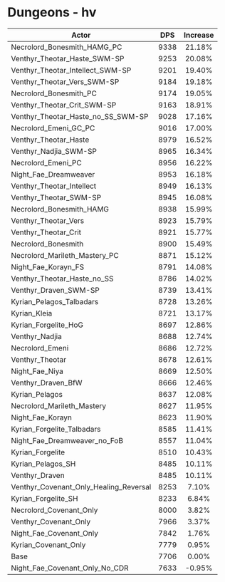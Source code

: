 # Dungeons - hv
| Actor | DPS | Increase |
|---|:---:|:---:|
|Necrolord_Bonesmith_HAMG_PC|9338|21.18%|
|Venthyr_Theotar_Haste_SWM-SP|9253|20.08%|
|Venthyr_Theotar_Intellect_SWM-SP|9201|19.40%|
|Venthyr_Theotar_Vers_SWM-SP|9184|19.18%|
|Necrolord_Bonesmith_PC|9174|19.05%|
|Venthyr_Theotar_Crit_SWM-SP|9163|18.91%|
|Venthyr_Theotar_Haste_no_SS_SWM-SP|9028|17.16%|
|Necrolord_Emeni_GC_PC|9016|17.00%|
|Venthyr_Theotar_Haste|8979|16.52%|
|Venthyr_Nadjia_SWM-SP|8965|16.34%|
|Necrolord_Emeni_PC|8956|16.22%|
|Night_Fae_Dreamweaver|8953|16.18%|
|Venthyr_Theotar_Intellect|8949|16.13%|
|Venthyr_Theotar_SWM-SP|8945|16.08%|
|Necrolord_Bonesmith_HAMG|8938|15.99%|
|Venthyr_Theotar_Vers|8923|15.79%|
|Venthyr_Theotar_Crit|8921|15.77%|
|Necrolord_Bonesmith|8900|15.49%|
|Necrolord_Marileth_Mastery_PC|8871|15.12%|
|Night_Fae_Korayn_FS|8791|14.08%|
|Venthyr_Theotar_Haste_no_SS|8786|14.02%|
|Venthyr_Draven_SWM-SP|8739|13.41%|
|Kyrian_Pelagos_Talbadars|8728|13.26%|
|Kyrian_Kleia|8721|13.17%|
|Kyrian_Forgelite_HoG|8697|12.86%|
|Venthyr_Nadjia|8688|12.74%|
|Necrolord_Emeni|8686|12.72%|
|Venthyr_Theotar|8678|12.61%|
|Night_Fae_Niya|8669|12.50%|
|Venthyr_Draven_BfW|8666|12.46%|
|Kyrian_Pelagos|8637|12.08%|
|Necrolord_Marileth_Mastery|8627|11.95%|
|Night_Fae_Korayn|8623|11.90%|
|Kyrian_Forgelite_Talbadars|8585|11.41%|
|Night_Fae_Dreamweaver_no_FoB|8557|11.04%|
|Kyrian_Forgelite|8510|10.43%|
|Kyrian_Pelagos_SH|8485|10.11%|
|Venthyr_Draven|8485|10.11%|
|Venthyr_Covenant_Only_Healing_Reversal|8253|7.10%|
|Kyrian_Forgelite_SH|8233|6.84%|
|Necrolord_Covenant_Only|8000|3.82%|
|Venthyr_Covenant_Only|7966|3.37%|
|Night_Fae_Covenant_Only|7842|1.76%|
|Kyrian_Covenant_Only|7779|0.95%|
|Base|7706|0.00%|
|Night_Fae_Covenant_Only_No_CDR|7633|-0.95%|
